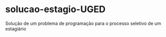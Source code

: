 # solucao-estagio-UGED
Solução de um problema de programação para o processo seletivo de um estagiário

